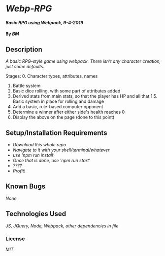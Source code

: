 # _Webp-RPG_

#### _Basic RPG using Webpack, 9-4-2019_

#### By _**BM**_

## Description

_A basic RPG-style game using webpack. There isn't any character creation, just some defaults._

Stages: 
0. Character types, attributes, names
1. Battle system
  0. Basic dice rolling, with some part of attributes added
  1. Derived stats from main stats, so that the player has HP and all that
  1.5. Basic system in place for rolling and damage
  2. Add a basic, rule-based computer opponent 
  3. Determine a winner after either side's health reaches 0
  4. Display the above on the page (done to this point)

## Setup/Installation Requirements

* _Download this whole repo_
* _Navigate to it with your shell/terminal/whatever_
* _use 'npm run install'_
* _Once that is done, use 'npm run start'_
* _????_
* _Profit!_

## Known Bugs

_None_

## Technologies Used

_JS, JQuery, Node, Webpack, other dependencies in file_

### License

*MIT*
